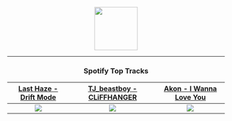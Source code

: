 <p align="center">
  <a href="https://www.tobiasmichael.de">
    <img src="https://tobiasmichael.de/assets/logo.gif" width="100" height="100"/>
  </a>
</p>

---

<h3 align="center">Spotify Top Tracks</h3>

[Last Haze - Drift Mode](https://open.spotify.com/track/1t0PUHX1vCWc2kyCBWzJSs)|[TJ_beastboy - CLiFFHANGER](https://open.spotify.com/track/5VxhTi6OUdCx5J5p5BOxhE)|[Akon - I Wanna Love You](https://open.spotify.com/track/0CXVjQI9wsqaGeIARkkpYc)
:---:|:----:|:----:
<img src="https://i.scdn.co/image/ab67616d00001e027f18345e777460b0bb204809"/>|<img src="https://i.scdn.co/image/ab67616d00001e02e1e12b30abe8f28fb0d259b4"/>|<img src="https://i.scdn.co/image/ab67616d00001e02d9bcf5565005950b353bc9cf"/>